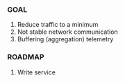 ### GOAL

1. Reduce traffic to a minimum
2. Not stable network communication
  1. Buffering (aggregation) telemetry

### ROADMAP

1. Write service
